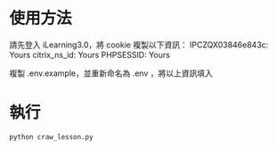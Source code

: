 # 使用方法
請先登入 iLearning3.0，將 cookie 複製以下資訊：
IPCZQX03846e843c: Yours
citrix_ns_id: Yours
PHPSESSID: Yours

複製 .env.example，並重新命名為 .env ，將以上資訊填入

# 執行
```bash
python craw_lesson.py
```